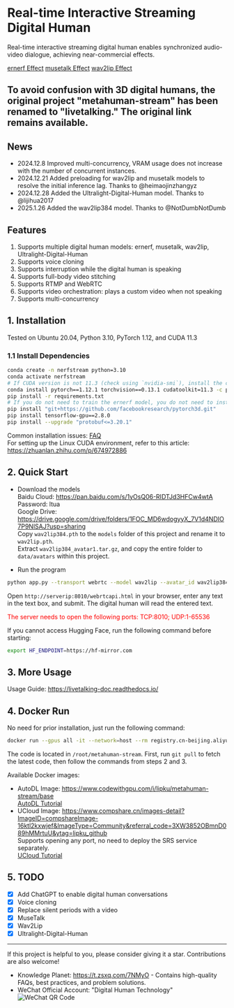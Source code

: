 # Real-time Interactive Streaming Digital Human

Real-time interactive streaming digital human enables synchronized audio-video dialogue, achieving near-commercial effects.

[ernerf Effect](https://www.bilibili.com/video/BV1PM4m1y7Q2/)  [musetalk Effect](https://www.bilibili.com/video/BV1gm421N7vQ/)  [wav2lip Effect](https://www.bilibili.com/video/BV1Bw4m1e74P/)

## To avoid confusion with 3D digital humans, the original project "metahuman-stream" has been renamed to "livetalking." The original link remains available.

## News
- 2024.12.8 Improved multi-concurrency, VRAM usage does not increase with the number of concurrent instances.
- 2024.12.21 Added preloading for wav2lip and musetalk models to resolve the initial inference lag. Thanks to @heimaojinzhangyz
- 2024.12.28 Added the Ultralight-Digital-Human model. Thanks to @lijihua2017
- 2025.1.26 Added the wav2lip384 model. Thanks to @NotDumbNotDumb

## Features
1. Supports multiple digital human models: ernerf, musetalk, wav2lip, Ultralight-Digital-Human
2. Supports voice cloning
3. Supports interruption while the digital human is speaking
4. Supports full-body video stitching
5. Supports RTMP and WebRTC
6. Supports video orchestration: plays a custom video when not speaking
7. Supports multi-concurrency

## 1. Installation

Tested on Ubuntu 20.04, Python 3.10, PyTorch 1.12, and CUDA 11.3

### 1.1 Install Dependencies

```bash
conda create -n nerfstream python=3.10
conda activate nerfstream
# If CUDA version is not 11.3 (check using `nvidia-smi`), install the corresponding version of PyTorch from <https://pytorch.org/get-started/previous-versions/>
conda install pytorch==1.12.1 torchvision==0.13.1 cudatoolkit=11.3 -c pytorch
pip install -r requirements.txt
# If you do not need to train the ernerf model, you do not need to install the following libraries
pip install "git+https://github.com/facebookresearch/pytorch3d.git"
pip install tensorflow-gpu==2.8.0
pip install --upgrade "protobuf<=3.20.1"
```
Common installation issues: [FAQ](https://livetalking-doc.readthedocs.io/en/latest/faq.html)  
For setting up the Linux CUDA environment, refer to this article: https://zhuanlan.zhihu.com/p/674972886

## 2. Quick Start

- Download the models  
Baidu Cloud: <https://pan.baidu.com/s/1yOsQ06-RIDTJd3HFCw4wtA> Password: ltua  
Google Drive: <https://drive.google.com/drive/folders/1FOC_MD6wdogyyX_7V1d4NDIO7P9NlSAJ?usp=sharing>  
Copy `wav2lip384.pth` to the `models` folder of this project and rename it to `wav2lip.pth`.  
Extract `wav2lip384_avatar1.tar.gz`, and copy the entire folder to `data/avatars` within this project.

- Run the program  
```bash
python app.py --transport webrtc --model wav2lip --avatar_id wav2lip384_avatar1  
```
Open `http://serverip:8010/webrtcapi.html` in your browser, enter any text in the text box, and submit. The digital human will read the entered text.

<font color=red>The server needs to open the following ports: TCP:8010; UDP:1-65536</font>

If you cannot access Hugging Face, run the following command before starting:
```bash
export HF_ENDPOINT=https://hf-mirror.com
```

## 3. More Usage

Usage Guide: <https://livetalking-doc.readthedocs.io/>

## 4. Docker Run  

No need for prior installation, just run the following command:
```bash
docker run --gpus all -it --network=host --rm registry.cn-beijing.aliyuncs.com/codewithgpu2/lipku-metahuman-stream:vjo1Y6NJ3N
```
The code is located in `/root/metahuman-stream`. First, run `git pull` to fetch the latest code, then follow the commands from steps 2 and 3.

Available Docker images:
- AutoDL Image: <https://www.codewithgpu.com/i/lipku/metahuman-stream/base>  
[AutoDL Tutorial](https://livetalking-doc.readthedocs.io/en/latest/autodl/README.html)
- UCloud Image: <https://www.compshare.cn/images-detail?ImageID=compshareImage-16ktl2kxwjef&ImageType=Community&referral_code=3XW3852OBmnD089hMMrtuU&ytag=lipku_github>  
Supports opening any port, no need to deploy the SRS service separately.  
[UCloud Tutorial](https://livetalking-doc.readthedocs.io/en/latest/ucloud/ucloud.html)

## 5. TODO
- [x] Add ChatGPT to enable digital human conversations
- [x] Voice cloning
- [x] Replace silent periods with a video
- [x] MuseTalk
- [x] Wav2Lip
- [x] Ultralight-Digital-Human

---
If this project is helpful to you, please consider giving it a star. Contributions are also welcome!

* Knowledge Planet: https://t.zsxq.com/7NMyO - Contains high-quality FAQs, best practices, and problem solutions.  
* WeChat Official Account: "Digital Human Technology"  
![WeChat QR Code](https://mmbiz.qpic.cn/sz_mmbiz_jpg/l3ZibgueFiaeyfaiaLZGuMGQXnhLWxibpJUS2gfs8Dje6JuMY8zu2tVyU9n8Zx1yaNncvKHBMibX0ocehoITy5qQEZg/640?wxfrom=12&tp=wxpic&usePicPrefetch=1&wx_fmt=jpeg&amp;from=appmsg)

